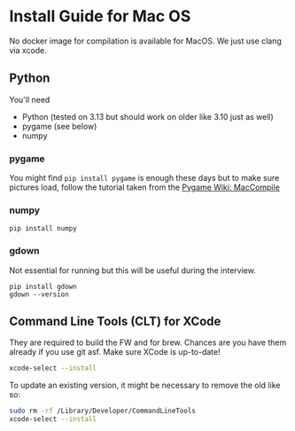 # Install Guide for Mac OS

No docker image for compilation is available for MacOS. We just use clang via xcode. 

## Python
You'll need
* Python (tested on 3.13 but should work on older like 3.10 just as well)
* pygame (see below)
* numpy

### pygame
You might find `pip install pygame` is enough these days but to make sure pictures load, follow the tutorial taken from the [Pygame Wiki: MacCompile](https://www.pygame.org/wiki/MacCompile)

### numpy
~~~
pip install numpy
~~~

### gdown
Not essential for running but this will be useful during the interview.
~~~
pip install gdown
gdown --version
~~~

## Command Line Tools (CLT) for XCode 
They are required to build the FW and for brew. Chances are you have them already if you use git asf. Make sure XCode is up-to-date!
~~~ zsh
xcode-select --install
~~~

To update an existing version, it might be necessary to remove the old like so: 
~~~ zsh
sudo rm -rf /Library/Developer/CommandLineTools
xcode-select --install
~~~


